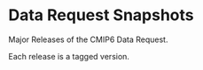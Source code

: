 # Data Request Snapshots
Major Releases of the CMIP6 Data Request.

Each release is a tagged version.

